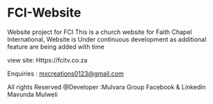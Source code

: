 # FCI-Website
 Website project for FCI
This is a church website for Faith Chapel International, Website is Under continuous development as additional feature are being added with time

view site: Https://fcitv.co.za

Enquiries : mxcreations0123@gmail.com

All rights Reserved 
@Developer :Mulvara Group
Facebook & Linkedin Mavunda Mulweli

